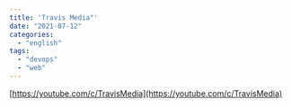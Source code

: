 ```yaml
---
title: 'Travis Media"'
date: "2021-07-12"
categories:
  - "english"
tags:
  - "devops"
  - "web"
---
```


[https://youtube.com/c/TravisMedia](https://youtube.com/c/TravisMedia)

